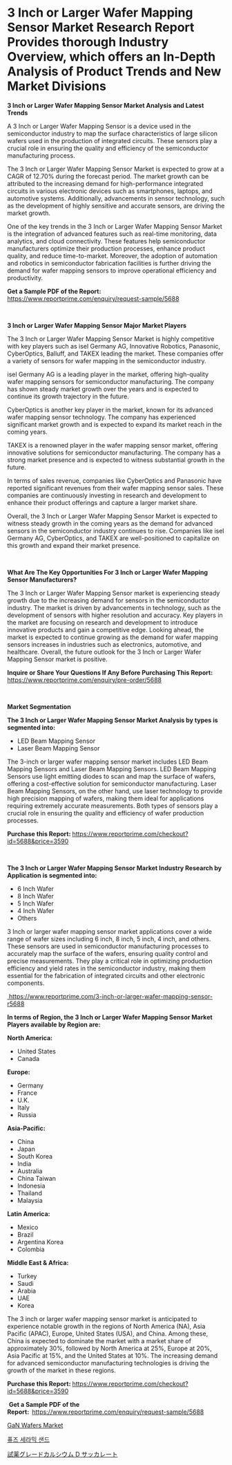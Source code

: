 <p><h1>3 Inch or Larger Wafer Mapping Sensor Market Research Report Provides thorough Industry Overview, which offers an In-Depth Analysis of Product Trends and New Market Divisions</h1></p><p><strong>3 Inch or Larger Wafer Mapping Sensor Market Analysis and Latest Trends</strong></p>
<p><p>A 3 Inch or Larger Wafer Mapping Sensor is a device used in the semiconductor industry to map the surface characteristics of large silicon wafers used in the production of integrated circuits. These sensors play a crucial role in ensuring the quality and efficiency of the semiconductor manufacturing process.</p><p>The 3 Inch or Larger Wafer Mapping Sensor Market is expected to grow at a CAGR of 12.70% during the forecast period. The market growth can be attributed to the increasing demand for high-performance integrated circuits in various electronic devices such as smartphones, laptops, and automotive systems. Additionally, advancements in sensor technology, such as the development of highly sensitive and accurate sensors, are driving the market growth.</p><p>One of the key trends in the 3 Inch or Larger Wafer Mapping Sensor Market is the integration of advanced features such as real-time monitoring, data analytics, and cloud connectivity. These features help semiconductor manufacturers optimize their production processes, enhance product quality, and reduce time-to-market. Moreover, the adoption of automation and robotics in semiconductor fabrication facilities is further driving the demand for wafer mapping sensors to improve operational efficiency and productivity.</p></p>
<p><strong>Get a Sample PDF of the Report:&nbsp;</strong> <a href="https://www.reportprime.com/enquiry/request-sample/5688">https://www.reportprime.com/enquiry/request-sample/5688</a></p>
<p>&nbsp;</p>
<p><strong>3 Inch or Larger Wafer Mapping Sensor Major Market Players</strong></p>
<p><p>The 3 Inch or Larger Wafer Mapping Sensor Market is highly competitive with key players such as isel Germany AG, Innovative Robotics, Panasonic, CyberOptics, Balluff, and TAKEX leading the market. These companies offer a variety of sensors for wafer mapping in the semiconductor industry.</p><p>isel Germany AG is a leading player in the market, offering high-quality wafer mapping sensors for semiconductor manufacturing. The company has shown steady market growth over the years and is expected to continue its growth trajectory in the future. </p><p>CyberOptics is another key player in the market, known for its advanced wafer mapping sensor technology. The company has experienced significant market growth and is expected to expand its market reach in the coming years.</p><p>TAKEX is a renowned player in the wafer mapping sensor market, offering innovative solutions for semiconductor manufacturing. The company has a strong market presence and is expected to witness substantial growth in the future.</p><p>In terms of sales revenue, companies like CyberOptics and Panasonic have reported significant revenues from their wafer mapping sensor sales. These companies are continuously investing in research and development to enhance their product offerings and capture a larger market share.</p><p>Overall, the 3 Inch or Larger Wafer Mapping Sensor Market is expected to witness steady growth in the coming years as the demand for advanced sensors in the semiconductor industry continues to rise. Companies like isel Germany AG, CyberOptics, and TAKEX are well-positioned to capitalize on this growth and expand their market presence.</p></p>
<p>&nbsp;</p>
<p><strong>What Are The Key Opportunities For 3 Inch or Larger Wafer Mapping Sensor Manufacturers?</strong></p>
<p><p>The 3 Inch or Larger Wafer Mapping Sensor market is experiencing steady growth due to the increasing demand for sensors in the semiconductor industry. The market is driven by advancements in technology, such as the development of sensors with higher resolution and accuracy. Key players in the market are focusing on research and development to introduce innovative products and gain a competitive edge. Looking ahead, the market is expected to continue growing as the demand for wafer mapping sensors increases in industries such as electronics, automotive, and healthcare. Overall, the future outlook for the 3 Inch or Larger Wafer Mapping Sensor market is positive.</p></p>
<p><strong>Inquire or Share Your Questions If Any Before Purchasing This Report:</strong> <a href="https://www.reportprime.com/enquiry/pre-order/5688">https://www.reportprime.com/enquiry/pre-order/5688</a></p>
<p>&nbsp;</p>
<p><strong>Market Segmentation</strong></p>
<p><strong>The 3 Inch or Larger Wafer Mapping Sensor Market Analysis by types is segmented into:</strong></p>
<p><ul><li>LED Beam Mapping Sensor</li><li>Laser Beam Mapping Sensor</li></ul></p>
<p><p>The 3-inch or larger wafer mapping sensor market includes LED Beam Mapping Sensors and Laser Beam Mapping Sensors. LED Beam Mapping Sensors use light emitting diodes to scan and map the surface of wafers, offering a cost-effective solution for semiconductor manufacturing. Laser Beam Mapping Sensors, on the other hand, use laser technology to provide high precision mapping of wafers, making them ideal for applications requiring extremely accurate measurements. Both types of sensors play a crucial role in ensuring the quality and efficiency of wafer production processes.</p></p>
<p><strong>Purchase this Report:&nbsp;</strong><a href="https://www.reportprime.com/checkout?id=5688&price=3590">https://www.reportprime.com/checkout?id=5688&price=3590</a></p>
<p>&nbsp;</p>
<p><strong>The 3 Inch or Larger Wafer Mapping Sensor Market Industry Research by Application is segmented into:</strong></p>
<p><ul><li>6 Inch Wafer</li><li>8 Inch Wafer</li><li>5 Inch Wafer</li><li>4 Inch Wafer</li><li>Others</li></ul></p>
<p><p>3 Inch or larger wafer mapping sensor market applications cover a wide range of wafer sizes including 6 inch, 8 inch, 5 inch, 4 inch, and others. These sensors are used in semiconductor manufacturing processes to accurately map the surface of the wafers, ensuring quality control and precise measurements. They play a critical role in optimizing production efficiency and yield rates in the semiconductor industry, making them essential for the fabrication of integrated circuits and other electronic components.</p></p>
<p><a href="https://www.reportprime.com/3-inch-or-larger-wafer-mapping-sensor-r5688">&nbsp;https://www.reportprime.com/3-inch-or-larger-wafer-mapping-sensor-r5688</a></p>
<p><strong>In terms of Region, the 3 Inch or Larger Wafer Mapping Sensor Market Players available by Region are:</strong></p>
<p>
    <p> <strong> North America: </strong>
        <ul>
            <li>United States</li>
            <li>Canada</li>
        </ul>
        </p> 
    <p> <strong> Europe: </strong>
        <ul>
            <li>Germany</li>
            <li>France</li>
            <li>U.K.</li>
            <li>Italy</li>
            <li>Russia</li>
        </ul>
        </p> 
    <p> <strong> Asia-Pacific: </strong>
        <ul>
            <li>China</li>
            <li>Japan</li>
            <li>South Korea</li>
            <li>India</li>
            <li>Australia</li>
            <li>China Taiwan</li>
            <li>Indonesia</li>
            <li>Thailand</li>
            <li>Malaysia</li>
        </ul>
        </p> 
    <p> <strong> Latin America: </strong>
        <ul>
            <li>Mexico</li>
            <li>Brazil</li>
            <li>Argentina Korea</li>
            <li>Colombia</li>
        </ul>
        </p> 
    <p> <strong> Middle East & Africa: </strong>
        <ul>
            <li>Turkey</li>
            <li>Saudi</li>
            <li>Arabia</li>
            <li>UAE</li>
            <li>Korea</li>
        </ul>
    </p>
    </p>
<p><p>The 3 inch or larger wafer mapping sensor market is anticipated to experience notable growth in the regions of North America (NA), Asia Pacific (APAC), Europe, United States (USA), and China. Among these, China is expected to dominate the market with a market share of approximately 30%, followed by North America at 25%, Europe at 20%, Asia Pacific at 15%, and the United States at 10%. The increasing demand for advanced semiconductor manufacturing technologies is driving the growth of the market in these regions.</p></p>
<p><strong>Purchase this Report: </strong><a href="https://www.reportprime.com/checkout?id=5688&price=3590">https://www.reportprime.com/checkout?id=5688&price=3590</a></p>
<p>&nbsp;<strong>Get a Sample PDF of the Report:&nbsp;&nbsp;</strong><a href="https://www.reportprime.com/enquiry/request-sample/5688">https://www.reportprime.com/enquiry/request-sample/5688</a></p>
<p><strong></strong></p>
<p><p><a href="https://github.com/velmabcooper52024/Market-Research-Report-List-1/blob/main/gan-wafers-market.md">GaN Wafers Market</a></p><p><a href="https://github.com/vss5505pa7z1p/Market-Research-Report-List-4/blob/main/4710854104605.md">퓨즈 세라믹 샌드</a></p><p><a href="https://github.com/pepo3k/Market-Research-Report-List-3/blob/main/291690084331.md">試薬グレードカルシウム D サッカレート</a></p></p>